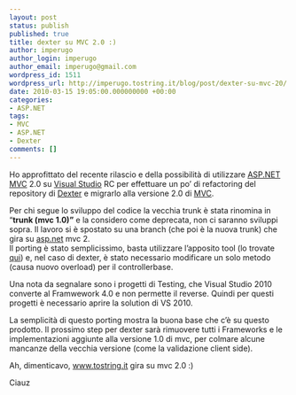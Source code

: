 ```yaml
---
layout: post
status: publish
published: true
title: dexter su MVC 2.0 :)
author: imperugo
author_login: imperugo
author_email: imperugo@gmail.com
wordpress_id: 1511
wordpress_url: http://imperugo.tostring.it/blog/post/dexter-su-mvc-20/
date: 2010-03-15 19:05:00.000000000 +00:00
categories:
- ASP.NET
tags:
- MVC
- ASP.NET
- Dexter
comments: []
---
```

<p>Ho approfittato del recente rilascio e della possibilità di utilizzare <a title="ASP.NET" href="http://imperugo.tostring.it/categories/archive/ASP.NET" target="_blank"></a><a title="ASP.NET MVC" href="http://imperugo.tostring.it/Categories/Archive/MVC" target="_blank">ASP.NET MVC</a> 2.0</a> su <a title="Search Visual Studio" href="http://imperugo.tostring.it/blog/search?q=Visual+Studio&amp;searchButton=Go" target="_blank">Visual Studio</a> RC per effettuare un po’ di refactoring del repository di <a title="Dexter Blog Engine" href="http://dexterblogengine.codeplex.com/" rel="nofollow" target="_blank">Dexter</a> e migrarlo alla versione 2.0 di <a title="Category: MVC" href="http://tostring.it/Categories/Archive/MVC" target="_blank">MVC</a>.</p>  <p>Per chi segue lo sviluppo del codice la vecchia trunk è stata rinomina in “<strong>trunk (mvc 1.0)”</strong> e la considero come deprecata, non ci saranno sviluppi sopra. Il lavoro si è spostato su una branch (che poi è la nuova trunk) che gira su <a title="ASP.NET" href="http://imperugo.tostring.it/categories/archive/ASP.NET" target="_blank">asp.net</a> mvc 2.     <br />Il porting è stato semplicissimo, basta utilizzare l’apposito tool (lo trovate <a title="Migrating ASP.NET MVC 1.0 applications to ASP.NET MVC 2 RTM" href="http://weblogs.asp.net/leftslipper/archive/2010/03/10/migrating-asp-net-mvc-1-0-applications-to-asp-net-mvc-2-rtm.aspx" rel="nofollow" target="_blank">qui</a>) e, nel caso di dexter, è stato necessario modificare un solo metodo (causa nuovo overload) per il controllerbase. </p>  <p>Una nota da segnalare sono i progetti di Testing, che Visual Studio 2010 converte al Framwework 4.0 e non permette il reverse. Quindi per questi progetti è necessario aprire la solution di VS 2010.</p>  <p>La semplicità di questo porting mostra la buona base che c’è su questo prodotto. Il prossimo step per dexter sarà rimuovere tutti i Frameworks e le implementazioni aggiunte alla versione 1.0 di mvc, per colmare alcune mancanze della vecchia versione (come la validazione client side).</p>  <p>Ah, dimenticavo, <a href="http://www.tostring.it">www.tostring.it</a> gira su mvc 2.0 :)</p>  <p>Ciauz</p>
